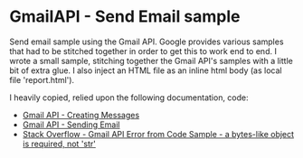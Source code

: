# GmailAPI - Send Email sample

Send email sample using the Gmail API. Google provides various samples that had to be stitched together in order to get this to work end to end. I wrote a small sample, stitching together the Gmail API's samples with a little bit of extra glue. I also inject an HTML file as an inline html body (as local file 'report.html').

I heavily copied, relied upon the following documentation, code:

* [Gmail API - Creating Messages](https://developers.google.com/gmail/api/guides/sending#creating_messages)
* [Gmail API - Sending Email](https://developers.google.com/gmail/api/guides/sending)
* [Stack Overflow - Gmail API Error from Code Sample - a bytes-like object is required, not 'str'](https://stackoverflow.com/questions/43352496/gmail-api-error-from-code-sample-a-bytes-like-object-is-required-not-str)
